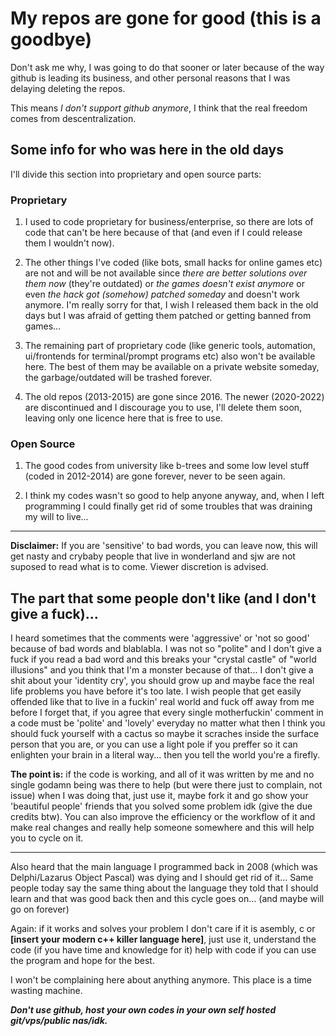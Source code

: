 # My repos are gone for good (this is a goodbye)

Don't ask me why, I was going to do that sooner or later because of the way github is leading its business, and other personal reasons that I was delaying deleting the repos.

This means *I don't support github anymore*, I think that the real freedom comes from descentralization.

## Some info for who was here in the old days

I'll divide this section into proprietary and open source parts:

### Proprietary 

1. I used to code proprietary for business/enterprise, so there are lots of code that can't be here because of that (and even if I could release them I wouldn't now).

2. The other things I've coded (like bots, small hacks for online games etc) are not and will be not available since *there are better solutions over them now* (they're outdated) or *the games doesn't exist anymore* or even *the hack got (somehow) patched someday* and doesn't work anymore. I'm really sorry for that, I wish I released them back in the old days but I was afraid of getting them patched or getting banned from games...

3. The remaining part of proprietary code (like generic tools, automation, ui/frontends for terminal/prompt programs etc) also won't be available here. The best of them may be available on a private website someday, the garbage/outdated will be trashed forever.

4. The old repos (2013-2015) are gone since 2016. The newer (2020-2022) are discontinued and I discourage you to use, I'll delete them soon, leaving only one licence here that is free to use.

### Open Source

1. The good codes from university like b-trees and some low level stuff (coded in 2012-2014) are gone forever, never to be seen again.

2. I think my codes wasn't so good to help anyone anyway, and, when I left programming I could finally get rid of some troubles that was draining my will to live...

---

**Disclaimer:** If you are 'sensitive' to bad words, you can leave now, this will get nasty and crybaby people that live in wonderland and sjw are not suposed to read what is to come. Viewer discretion is advised.

## The part that some people don't like (and I don't give a fuck)...

I heard sometimes that the comments were 'aggressive' or 'not so good' because of bad words and blablabla. 
I was not so "polite" and I don't give a fuck if you read a bad word and this breaks your "crystal castle" of "world illusions" and you think that I'm a monster because of that... I don't give a shit about your 'identity cry', you should grow up and maybe face the real life problems you have before it's too late.
I wish people that get easily offended like that to live in a fuckin' real world and fuck off away from me before I forget that, if you agree that every single motherfuckin' comment in a code must be 'polite' and 'lovely' everyday no matter what then I think you should fuck yourself with a cactus so maybe it scraches inside the surface person that you are, or you can use a light pole if you preffer so it can enlighten your brain in a literal way... then you tell the world you're a firefly.

**The point is:** if the code is working, and all of it was written by me and no single godamn being was there to help (but were there just to complain, not issue) when I was doing that, just use it, maybe fork it and go show your 'beautiful people' friends that you solved some problem idk (give the due credits btw). You can also improve the efficiency or the workflow of it and make real changes and really help someone somewhere and this will help you to cycle on it.

---

Also heard that the main language I programmed back in 2008 (which was Delphi/Lazarus Object Pascal) was dying and I should get rid of it... Same people today say the same thing about the language they told that I should learn and that was good back then and this cycle goes on... (and maybe will go on forever)

Again: if it works and solves your problem I don't care if it is asembly, c or **[insert your modern c++ killer language here]**, just use it, understand the code (if you have time and knowledge for it) help with code if you can use the program and hope for the best.

I won't be complaining here about anything anymore. This place is a time wasting machine.

***Don't use github, host your own codes in your own self hosted git/vps/public nas/idk.***
